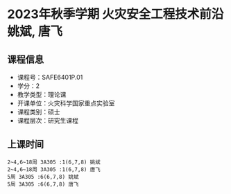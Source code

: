 # 2023年秋季学期 火灾安全工程技术前沿 姚斌, 唐飞






## 课程信息

- 课程号：SAFE6401P.01
- 学分：2
- 教学类型：理论课
- 开课单位：火灾科学国家重点实验室
- 课程类别：硕士
- 课程层次：研究生课程

## 上课时间

```
2~4,6~18周 3A305 :1(6,7,8) 姚斌
2~4,6~18周 3A305 :1(6,7,8) 唐飞
5周 3A305 :6(6,7,8) 姚斌
5周 3A305 :6(6,7,8) 唐飞
```

